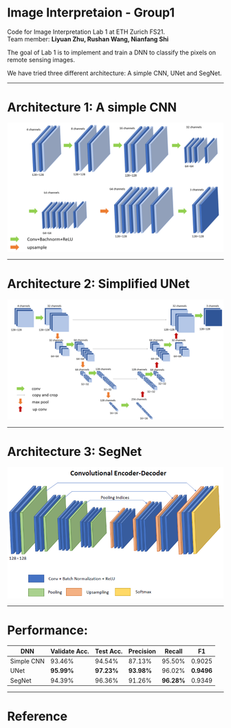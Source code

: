 # **Image Interpretaion - Group1**
Code for Image Interpretation Lab 1 at ETH Zurich FS21.  
Team member: **Liyuan Zhu, Rushan Wang, Nianfang Shi**  

The goal of Lab 1 is to implement and train a DNN to classify the pixels on remote sensing images.  

We have tried three different architecture: A simple CNN, UNet and SegNet.
___
# **Architecture 1: A simple CNN**  
![image](https://github.com/Nianfang10/II-Group1/blob/main/visualization/Simple_CNN.png)
___
# **Architecture 2: Simplified UNet**  
![image](https://github.com/Nianfang10/II-Group1/blob/main/visualization/Simplified_UNet.png)  
___
# **Architecture 3: SegNet**  
![image](https://github.com/Nianfang10/II-Group1/blob/main/visualization/Simplified_SegNet.PNG)  
___
# Performance:  
| DNN         | Validate Acc. |Test Acc.| Precision |Recall  |  F1  |
| ----------- | ----------- | --------- |-----------|--------|----- |
|Simple CNN   | 93.46%      |  94.54%   |  87.13%   | 95.50% |0.9025|
| UNet        | **95.99%**     |  **97.23%**   |    **93.98%** |96.02%  |**0.9496**|
| SegNet      |94.39%       |   96.36%  | 91.26%    | **96.28%** | 0.9349|


___
# **Reference**
